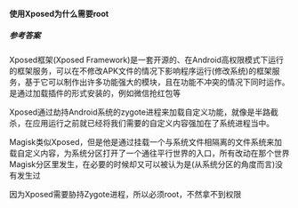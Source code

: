#### 使用Xposed为什么需要root

##### 参考答案

Xposed框架(Xposed Framework)是一套开源的、在Android高权限模式下运行的框架服务，可以在不修改APK文件的情况下影响程序运行(修改系统)的框架服务，基于它可以制作出许多功能强大的模块，且在功能不冲突的情况下同时运作。是通过加载插件的形式安装的，例如微信抢红包等

Xposed通过劫持Android系统的zygote进程来加载自定义功能，就像是半路截杀，在应用运行之前就已经将我们需要的自定义内容强加在了系统进程当中。

Magisk类似Xposed，但是他是通过挂载一个与系统文件相隔离的文件系统来加载自定义内容，为系统分区打开了一个通往平行世界的入口，所有改动在那个世界Magisk分区里发生，在必要的时候却又可以被认为是(从系统分区的角度而言)没有发生过

因为Xposed需要胁持Zygote进程，所以必须root，不然拿不到权限